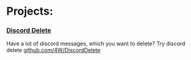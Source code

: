 # Projects:
### [Discord Delete](https://github.com/4W/DiscordDelete)
Have a lot of discord messages, which you want to delete? Try discord delete
[github.com/4W/DiscordDelete](https://github.com/4W/DiscordDelete)
